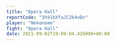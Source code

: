 ```yaml
---
title: "Opera Hall"
reportCode: "3h91bXfaJC2k4vDn"
player: "Nekonome"
fight: "Opera Hall"
date: 2021-09-02T19:09:04.426000+00:00
---
```

